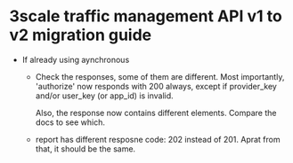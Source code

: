
3scale traffic management API v1 to v2 migration guide
======================================================

- If already using aynchronous

  - Check the responses, some of them are different. Most importantly, 'authorize' now
    responds with 200 always, except if provider_key and/or user_key (or app_id) is invalid.

    Also, the response now contains different elements. Compare the docs to see which.
    
  - report has different resposne code: 202 instead of 201. Aprat from that, it should be
    the same.
